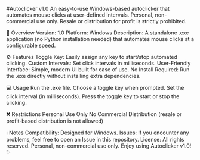 #Autoclicker v1.0
An easy-to-use Windows-based autoclicker that automates mouse clicks at user-defined intervals. Personal, non-commercial use only. Resale or distribution for profit is strictly prohibited.

🚀 Overview
Version: 1.0
Platform: Windows
Description: A standalone .exe application (no Python installation needed) that automates mouse clicks at a configurable speed.

⚙️ Features
Toggle Key: Easily assign any key to start/stop automated clicking.
Custom Intervals: Set click intervals in milliseconds.
User-Friendly Interface: Simple, modern UI built for ease of use.
No Install Required: Run the .exe directly without installing extra dependencies.

💻 Usage
Run the .exe file.
Choose a toggle key when prompted.
Set the click interval (in milliseconds).
Press the toggle key to start or stop the clicking.

❌ Restrictions
Personal Use Only
No Commercial Distribution (resale or profit-based distribution is not allowed)

ℹ️ Notes
Compatibility: Designed for Windows.
Issues: If you encounter any problems, feel free to open an Issue in this repository.
License: All rights reserved. Personal, non-commercial use only.
Enjoy using Autoclicker v1.0! ✨
